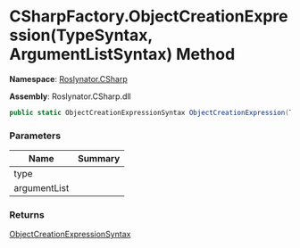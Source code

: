 # CSharpFactory\.ObjectCreationExpression\(TypeSyntax, ArgumentListSyntax\) Method

**Namespace**: [Roslynator.CSharp](../../README.md)

**Assembly**: Roslynator\.CSharp\.dll

```csharp
public static ObjectCreationExpressionSyntax ObjectCreationExpression(TypeSyntax type, ArgumentListSyntax argumentList)
```

### Parameters

| Name | Summary |
| ---- | ------- |
| type | |
| argumentList | |

### Returns

[ObjectCreationExpressionSyntax](https://docs.microsoft.com/en-us/dotnet/api/microsoft.codeanalysis.csharp.syntax.objectcreationexpressionsyntax)


